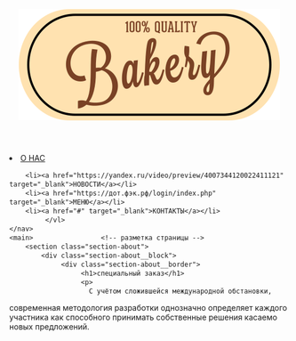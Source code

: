 <!DOCTYPE html>
<html lang="en">
<head>
    <meta charset="UTF-8">
    <meta name="viewport" content="width=
    , initial-scale=1.0">
    <link rel="stylesheet" href="css/style.css">
    <title>магаз</title>
    <meta name="discription" content="тот самый сайт">
</head>
    <body>
    <header>
       <img src="img/01-Logo.svg" alt="">
    </header>               <!-- логотип -->
    <nav>                   <!-- элемент навигации -->         
        <vl>                <!--  список -->
            <li>
                <a href="https://phys-oge.sdamgia.ru/" target="_blank" >О НАС</a>     <!-- делаем ссылку  -->
            </li>
        
        <li><a href="https://yandex.ru/video/preview/4007344120022411121" target="_blank">НОВОСТИ</a></li>
        <li><a href="https://дот.фэк.рф/login/index.php" target="_blank">МЕНЮ</a></li>
        <li><a href="#" target="_blank">КОНТАКТЫ</a></li>
             </vl>
    </nav>
    <main>                 <!-- разметка страницы -->
        <section class="section-about">
            <div class="section-about__block">
                 <div class="section-about__border">
                      <h1>специальный заказ</h1>
                      <p>
                        С учётом сложившейся международной обстановки,
 современная методология разработки однозначно определяет каждого участника как способного принимать собственные решения касаемо новых предложений.
                      </p>
                  </div>
            </div>
        </section>   <!-- группирует связанный контент вместе.-->
        <section></section>
        <section></section>
    </main>
    <footer>   <!-- определяет нижний колонтитул веб-страницы или раздела-->
        <naw></naw>
    </footer>
    <!-- <a href=";fd" class="z">ваппаывыыв</a>           отделяем теги по классам -->

</body>
</html>
